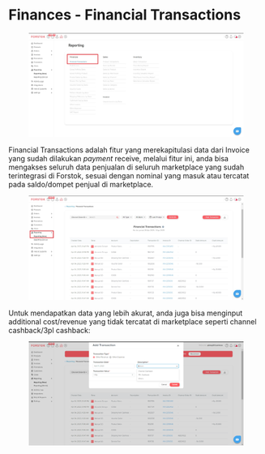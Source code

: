 # Finances - Financial Transactions

<figure><img src="../../.gitbook/assets/Screenshot 2023-04-11 135047.jpg" alt=""><figcaption></figcaption></figure>

Financial Transactions adalah fitur yang merekapitulasi data dari Invoice yang sudah dilakukan _payment_ receive, melalui fitur ini, anda bisa mengakses seluruh data penjualan di seluruh marketplace yang sudah terintegrasi di Forstok, sesuai dengan nominal yang masuk atau tercatat pada saldo/dompet penjual di marketplace.

<figure><img src="../../.gitbook/assets/Screenshot 2023-04-11 134759.jpg" alt=""><figcaption></figcaption></figure>

Untuk mendapatkan data yang lebih akurat, anda juga bisa menginput additional cost/revenue yang tidak tercatat di marketplace seperti channel cashback/3pl cashback:

<figure><img src="../../.gitbook/assets/image (5) (1).png" alt=""><figcaption></figcaption></figure>
